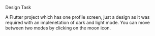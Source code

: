Design Task

A Flutter project which has one profile screen, just a design as it was required with an implenetation of dark and light mode. You can move between two modes by clicking on the moon icon.
